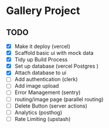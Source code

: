 # Gallery Project

## TODO

-[x] Make it deploy (vercel)
-[x] Scaffold basic ui with mock data
-[x] Tidy up Build Process
-[x] Set up database (vercel Postgres )
-[x] Attach database to ui
-[ ] Add authentication (clerk)
-[ ] Add image upload
-[ ] Error Management (sentry)
-[ ] routing/image page (parallel routing)
-[ ] Delete Button (server actions)
-[ ] Analytics (posthog)
-[ ] Rate Limiting (upstash)
